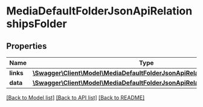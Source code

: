 # MediaDefaultFolderJsonApiRelationshipsFolder

## Properties
Name | Type | Description | Notes
------------ | ------------- | ------------- | -------------
**links** | [**\Swagger\Client\Model\MediaDefaultFolderJsonApiRelationshipsFolderLinks**](MediaDefaultFolderJsonApiRelationshipsFolderLinks.md) |  | [optional] 
**data** | [**\Swagger\Client\Model\MediaDefaultFolderJsonApiRelationshipsFolderData**](MediaDefaultFolderJsonApiRelationshipsFolderData.md) |  | [optional] 

[[Back to Model list]](../../README.md#documentation-for-models) [[Back to API list]](../../README.md#documentation-for-api-endpoints) [[Back to README]](../../README.md)


